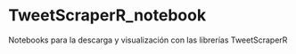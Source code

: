 # TweetScraperR_notebook
Notebooks para la descarga y visualización con las librerías TweetScraperR
